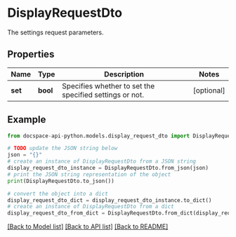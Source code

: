# DisplayRequestDto
The settings request parameters.

## Properties

Name | Type | Description | Notes
------------ | ------------- | ------------- | -------------
**set** | **bool** | Specifies whether to set the specified settings or not. | [optional] 

## Example

```python
from docspace-api-python.models.display_request_dto import DisplayRequestDto

# TODO update the JSON string below
json = "{}"
# create an instance of DisplayRequestDto from a JSON string
display_request_dto_instance = DisplayRequestDto.from_json(json)
# print the JSON string representation of the object
print(DisplayRequestDto.to_json())

# convert the object into a dict
display_request_dto_dict = display_request_dto_instance.to_dict()
# create an instance of DisplayRequestDto from a dict
display_request_dto_from_dict = DisplayRequestDto.from_dict(display_request_dto_dict)
```
[[Back to Model list]](../README.md#documentation-for-models) [[Back to API list]](../README.md#documentation-for-api-endpoints) [[Back to README]](../README.md)


